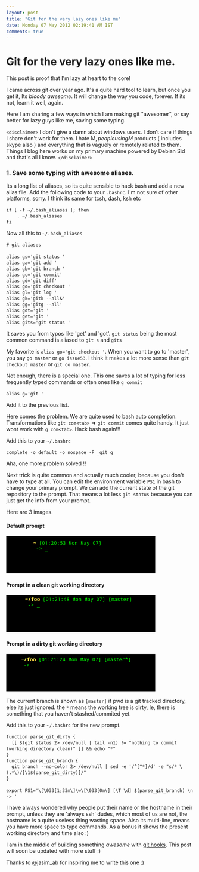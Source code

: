 ```yaml
---
layout: post
title: "Git for the very lazy ones like me"
date: Monday 07 May 2012 02:19:41 AM IST
comments: true
---
```


# Git for the very lazy ones like me.

This post is proof that I'm lazy at heart to the core!

I came across git over year ago. It's a quite hard tool to learn, but once you get it, Its *bloody awesome*. It will change the way you code, forever. If its not, learn it well, again.

Here I am sharing a few ways in which I am making git "awesomer", or say better for lazy guys like me, saving some typing.

`<disclaimer>` I don't give a damn about windows users. I don't care if things I share don't work for them. I hate M$, people using M$ products ( includes skype also ) and everything that is vaguely or remotely related to them. Things I blog here works on my primary machine powered by Debian Sid and that's all I know. `</disclaimer>`

### 1. Save some typing with awesome aliases.

Its a long list of aliases, so its quite sensible to hack bash and add a new alias file. Add the following code to your `.bashrc`. I'm not sure of other platforms, sorry. I think its same for tcsh, dash, ksh etc

	if [ -f ~/.bash_aliases ]; then
		. ~/.bash_aliases
	fi

Now all this to `~/.bash_aliases`

	# git aliases

	alias gs='git status '
	alias ga='git add '
	alias gb='git branch '
	alias gc='git commit'
	alias gd='git diff'
	alias go='git checkout '
	alias gl='git log '
	alias gk='gitk --all&'
	alias gg='gitg --all'
	alias got='git '
	alias get='git '
	alias gits='git status '

It saves you from typos like 'get' and 'got'. `git status` being the most common command is aliased to `git s` and `gits`

My favorite is `alias go='git checkout '`. When you want to go to 'master', you say `go master` or `go issue53`. I think it makes a lot more sense than `git checkout master` or `git co master`. 

Not enough, there is a special one. This one saves a lot of typing for less frequently typed commands or often ones like `g commit`

	alias g='git '

Add it to the previous list.

Here comes the problem. We are quite used to bash auto completion. Transformations like `git com<tab>` => `git commit` comes quite handy. It just wont work with `g com<tab>`. Hack bash again!!!

Add this to your `~/.bashrc`

	complete -o default -o nospace -F _git g

Aha, one more problem solved !!

Next trick is quite common and actually much cooler, because you don't have to type at all. You can edit the environment variable `PS1` in bash to change your primary prompt. We can add the current state of the git repository to the prompt. That means a lot less `git status` because you can just get the info from your prompt.

Here are 3 images.

#### Default prompt

![Default prompt](/img/git/default.png "Default prompt")

#### Prompt in a clean git working directory

![Prompt in a clean git working directory](/img/git/clean.png "Prompt in a clean git working directory")

#### Prompt in a dirty git working directory

![Prompt in a dirty git working directory](/img/git/dirty.png "Prompt in a clean git working directory")

The current branch is shown as `[master]` if pwd is a git tracked directory, else its just ignored. the `*` means the working tree is dirty, Ie, there is something that you haven't stashed/commited yet.

Add this to your `~/.bashrc` for the new prompt.

	function parse_git_dirty {
	  [[ $(git status 2> /dev/null | tail -n1) != "nothing to commit (working directory clean)" ]] && echo "*"
	}
	function parse_git_branch {
	  git branch --no-color 2> /dev/null | sed -e '/^[^*]/d' -e "s/* \(.*\)/[\1$(parse_git_dirty)]/"
	}

	export PS1='\[\033[1;33m\]\w\[\033[0m\] [\T \d] $(parse_git_branch) \n -> '

I have always wondered why people put their name or the hostname in their prompt, unless they are 'always ssh' dudes, which most of us are not, the hostname is a quite useless thing wasting space. Also its multi-line, means you have more space to type commands. As a bonus it shows the present working directory and time also :)

I am in the middle of building something *awesome* with [git hooks](http://git-scm.com/book/en/Customizing-Git-Git-Hooks). This post will soon be 
updated with more stuff :)

Thanks to @jasim_ab for inspiring me to write this one :)
